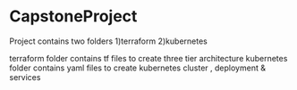 # CapstoneProject
Project contains two folders
    1)terraform
    2)kubernetes

terraform folder contains tf files to create three tier architecture
kubernetes folder contains yaml files to create kubernetes cluster , deployment & services